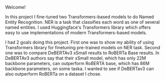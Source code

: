 Welcome!

In this project I fine-tuned two Transformers-based models to do Named Entity Recognition. NER is a task that classifies each word as one of several named entities.
I used Huggingface's Transformers library which offers easy to use implementations of modern Transformers-based models.

I had 2 goals doing this project. First one was to show my ability of using Transformers library for finetuning pre-trained models on NER task. 
Second one was to compare DeBERTAv3 xSmall results to RoBERTa Base results. In DeBERTAv3 authors say that their xSmall model, which has only 22M backbone parameters, can outperform
RoBERTA base, which has 86M backbone parameters, on some taska. I wanted to see if DeBERTav3 can also outperform RoBERTa on a dataset I chose.
